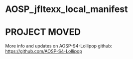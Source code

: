# AOSP_jfltexx_local_manifest
# PROJECT MOVED
More info and updates on AOSP-S4-Lollipop github: https://github.com/AOSP-S4-Lollipop
